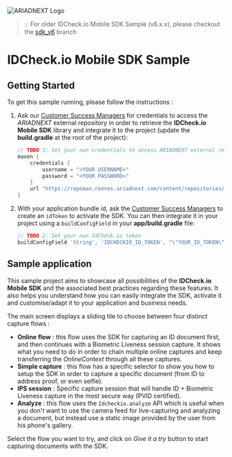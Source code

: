 ![ARIADNEXT Logo](img/logo.png)

> 💡 For older IDCheck.io Mobile SDK Sample (v6.x.x), please checkout the [sdk_v6](https://github.com/ariadnext/IDCHECK.IO_SDK-example-Android/tree/sdk_v6) branch

# IDCheck.io Mobile SDK Sample

## Getting Started

To get this sample running, please follow the instructions :

 1. Ask our [Customer Success Managers](mailto:csm@ariadnext.com) for credentials to access the *ARIADNEXT* external repository in order to retrieve the **IDCheck.io Mobile SDK** library and integrate it to the project (update the **build.gradle** at the root of the project):

    ```groovy
    // TODO 1: Set your own credentials to access ARIADNEXT external repository in order to access SDK library download
    maven {
        credentials {
            username = "<YOUR USERNAME>"
            password = "<YOUR PASSWORD>"
        }
        url "https://repoman.rennes.ariadnext.com/content/repositories/com.ariadnext.idcheckio/"
    }
    ```

 2. With your application bundle id, ask the [Customer Success Managers](mailto:csm@ariadnext.com) to create an `idToken` to activate the SDK. You can then integrate it in your project using a `buildConfigField` in your **app/build.gradle** file:

    ```groovy
    // TODO 2: Set your own IdCheck.io token
    buildConfigField 'String', 'IDCHECKIO_ID_TOKEN', "\"YOUR_ID_TOKEN\""
    ```

## Sample application

This sample project aims to showcase all possibilities of the **IDCheck.io Mobile SDK** and the associated best practices regarding these features. It also helps you understand how you can easily integrate the SDK, activate it and customise/adapt it to your application and business needs.

The main screen displays a sliding tile to choose between four distinct capture flows :

 - **Online flow** : this flow uses the SDK for capturing an ID document first, and then continues with a Biometric Liveness session capture. It shows what you need to do in order to chain multiple online captures and keep transferring the *OnlineContext* through all these captures.
 - **Simple capture** : this flow has a specific selector to show you how to setup the SDK in order to capture a specific document (from ID to address proof, or even selfie).
 - **IPS session** : Specific capture session that will handle ID + Biometric Liveness capture in the most secure way (PVID certified).
 - **Analyze** : this flow uses the `Idcheckio.analyze` API which is useful when you don't want to use the camera feed for live-capturing and analyzing a document, but instead use a static image provided by the user from his phone's gallery.

Select the flow you want to try, and click on *Give it a try* button to start capturing documents with the SDK.
